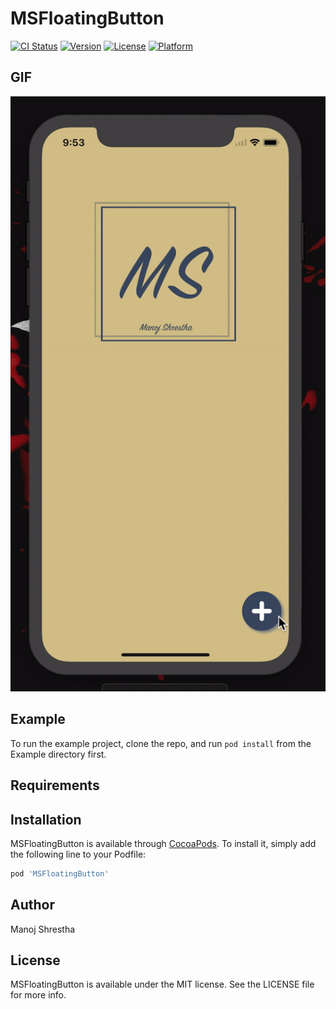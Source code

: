 # MSFloatingButton

[![CI Status](http://img.shields.io/travis/manojshrestha/MSFloatingButton.svg?style=flat)](https://travis-ci.org/manojshrestha/MSFloatingButton)
[![Version](https://img.shields.io/cocoapods/v/MSFloatingButton.svg?style=flat)](http://cocoapods.org/pods/MSFloatingButton)
[![License](https://img.shields.io/cocoapods/l/MSFloatingButton.svg?style=flat)](http://cocoapods.org/pods/MSFloatingButton)
[![Platform](https://img.shields.io/cocoapods/p/MSFloatingButton.svg?style=flat)](http://cocoapods.org/pods/MSFloatingButton)

## GIF
![alt text](https://github.com/manojshrestha/MSFloatingButton/blob/master/MSDemo.gif)

## Example
To run the example project, clone the repo, and run `pod install` from the Example directory first.

## Requirements

## Installation

MSFloatingButton is available through [CocoaPods](http://cocoapods.org). To install
it, simply add the following line to your Podfile:

```ruby
pod 'MSFloatingButton'
```

## Author

Manoj Shrestha

## License

MSFloatingButton is available under the MIT license. See the LICENSE file for more info.
